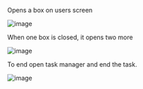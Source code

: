 Opens a box on users screen

![image](https://github.com/user-attachments/assets/2566b2d7-f620-4b76-b46f-06312e07fc62)

When one box is closed, it opens two more

![image](https://github.com/user-attachments/assets/15bc563c-50ff-4aec-a2ea-f30af3989e43)

To end open task manager and end the task.

![image](https://github.com/user-attachments/assets/2a238cc3-6712-4b39-b5e1-daa8ee55a4dc)
